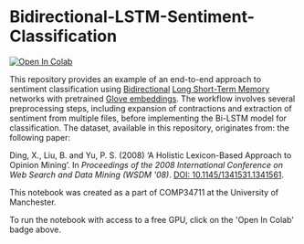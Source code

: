 # Bidirectional-LSTM-Sentiment-Classification

[![Open In Colab](https://colab.research.google.com/assets/colab-badge.svg)](https://colab.research.google.com/drive/1xPGlzrhixdJjNDbuj2FYJLvE1wG7nql7?pli=1)

This repository provides an example of an end-to-end approach to sentiment classification using [Bidirectional](https://en.wikipedia.org/wiki/Bidirectional_recurrent_neural_networks) [Long Short-Term Memory](https://en.wikipedia.org/wiki/Long_short-term_memory) networks with pretrained [Glove embeddings](https://nlp.stanford.edu/projects/glove/). The workflow involves several preprocessing steps, including expansion of contractions and extraction of sentiment from multiple files, before implementing the Bi-LSTM model for classification. The dataset, available in this repository, originates from: the following paper:

Ding, X., Liu, B. and Yu, P. S. (2008) ‘A Holistic Lexicon-Based Approach to Opinion Mining’. In *Proceedings of the 2008 International Conference on Web Search and Data Mining (WSDM '08)*. [DOI: 10.1145/1341531.1341561](https://dl.acm.org/doi/10.1145/1341531.1341561).

This notebook was created as a part of COMP34711 at the University of Manchester.

To run the notebook with access to a free GPU, click on the 'Open In Colab' badge above.
